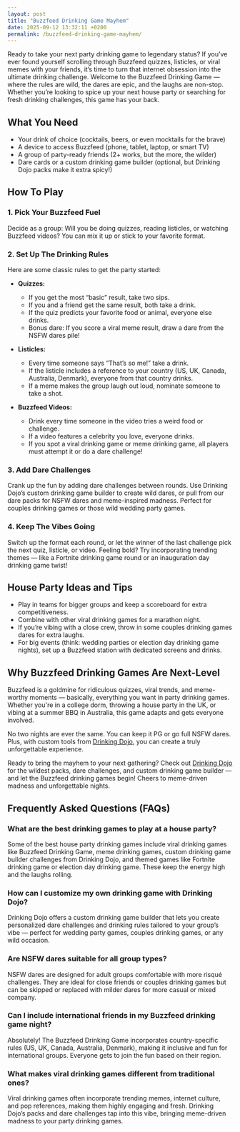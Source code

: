 ```yaml
---
layout: post
title: "Buzzfeed Drinking Game Mayhem"
date: 2025-09-12 13:32:11 +0200
permalink: /buzzfeed-drinking-game-mayhem/
---
```

Ready to take your next party drinking game to legendary status? If you’ve ever found yourself scrolling through Buzzfeed quizzes, listicles, or viral memes with your friends, it’s time to turn that internet obsession into the ultimate drinking challenge. Welcome to the Buzzfeed Drinking Game — where the rules are wild, the dares are epic, and the laughs are non-stop. Whether you’re looking to spice up your next house party or searching for fresh drinking challenges, this game has your back.

## What You Need

- Your drink of choice (cocktails, beers, or even mocktails for the brave)  
- A device to access Buzzfeed (phone, tablet, laptop, or smart TV)  
- A group of party-ready friends (2+ works, but the more, the wilder)  
- Dare cards or a custom drinking game builder (optional, but Drinking Dojo packs make it extra spicy!)  

## How To Play

### 1. Pick Your Buzzfeed Fuel

Decide as a group: Will you be doing quizzes, reading listicles, or watching Buzzfeed videos? You can mix it up or stick to your favorite format.

### 2. Set Up The Drinking Rules

Here are some classic rules to get the party started:

- **Quizzes:**  
    - If you get the most “basic” result, take two sips.  
    - If you and a friend get the same result, both take a drink.  
    - If the quiz predicts your favorite food or animal, everyone else drinks.  
    - Bonus dare: If you score a viral meme result, draw a dare from the NSFW dares pile!  

- **Listicles:**  
    - Every time someone says “That’s so me!” take a drink.  
    - If the listicle includes a reference to your country (US, UK, Canada, Australia, Denmark), everyone from that country drinks.  
    - If a meme makes the group laugh out loud, nominate someone to take a shot.  

- **Buzzfeed Videos:**  
    - Drink every time someone in the video tries a weird food or challenge.  
    - If a video features a celebrity you love, everyone drinks.  
    - If you spot a viral drinking game or meme drinking game, all players must attempt it or do a dare challenge!  

### 3. Add Dare Challenges

Crank up the fun by adding dare challenges between rounds. Use Drinking Dojo’s custom drinking game builder to create wild dares, or pull from our dare packs for NSFW dares and meme-inspired madness. Perfect for couples drinking games or those wild wedding party games.

### 4. Keep The Vibes Going

Switch up the format each round, or let the winner of the last challenge pick the next quiz, listicle, or video. Feeling bold? Try incorporating trending themes — like a Fortnite drinking game round or an inauguration day drinking game twist!

## House Party Ideas and Tips

- Play in teams for bigger groups and keep a scoreboard for extra competitiveness.  
- Combine with other viral drinking games for a marathon night.  
- If you’re vibing with a close crew, throw in some couples drinking games dares for extra laughs.  
- For big events (think: wedding parties or election day drinking game nights), set up a Buzzfeed station with dedicated screens and drinks.  

## Why Buzzfeed Drinking Games Are Next-Level

Buzzfeed is a goldmine for ridiculous quizzes, viral trends, and meme-worthy moments — basically, everything you want in party drinking games. Whether you're in a college dorm, throwing a house party in the UK, or vibing at a summer BBQ in Australia, this game adapts and gets everyone involved.

No two nights are ever the same. You can keep it PG or go full NSFW dares. Plus, with custom tools from [Drinking Dojo](https://drinkingdojo.com), you can create a truly unforgettable experience.

Ready to bring the mayhem to your next gathering? Check out [Drinking Dojo](https://drinkingdojo.com) for the wildest packs, dare challenges, and custom drinking game builder — and let the Buzzfeed drinking games begin! Cheers to meme-driven madness and unforgettable nights.

## Frequently Asked Questions (FAQs)

### What are the best drinking games to play at a house party?

Some of the best house party drinking games include viral drinking games like Buzzfeed Drinking Game, meme drinking games, custom drinking game builder challenges from Drinking Dojo, and themed games like Fortnite drinking game or election day drinking game. These keep the energy high and the laughs rolling.

### How can I customize my own drinking game with Drinking Dojo?

Drinking Dojo offers a custom drinking game builder that lets you create personalized dare challenges and drinking rules tailored to your group’s vibe — perfect for wedding party games, couples drinking games, or any wild occasion.

### Are NSFW dares suitable for all group types?

NSFW dares are designed for adult groups comfortable with more risqué challenges. They are ideal for close friends or couples drinking games but can be skipped or replaced with milder dares for more casual or mixed company.

### Can I include international friends in my Buzzfeed drinking game night?

Absolutely! The Buzzfeed Drinking Game incorporates country-specific rules (US, UK, Canada, Australia, Denmark), making it inclusive and fun for international groups. Everyone gets to join the fun based on their region.

### What makes viral drinking games different from traditional ones?

Viral drinking games often incorporate trending memes, internet culture, and pop references, making them highly engaging and fresh. Drinking Dojo’s packs and dare challenges tap into this vibe, bringing meme-driven madness to your party drinking games.

<script type="application/ld+json">
{
  "@context": "https://schema.org",
  "@type": "BlogPosting",
  "headline": "Buzzfeed Drinking Game Mayhem",
  "description": "Turn your Buzzfeed obsession into the ultimate party drinking game with wild rules, epic dares, and meme-inspired fun. Perfect for house parties, wedding games, and viral drinking challenges across the US, UK, Canada, Australia, and Denmark.",
  "author": {
    "@type": "Person",
    "name": "Drinking Dojo",
    "description": "Welcome to the dojo of drinking games — where rules are made to be bent, dares get wild, and memes meet mayhem. Whether you're pregaming, throwing a wedding rager, or just vibing with friends, we’ve got the packs, dares, and custom tools to make it unforgettable."
  },
  "publisher": {
    "@type": "Person",
    "name": "Drinking Dojo"
  },
  "mainEntityOfPage": {
    "@type": "WebPage",
    "@id": "https://drinkingdojo.com/blog/buzzfeed-drinking-game-mayhem"
  },
  "keywords": "drinking games, party drinking games, custom drinking game builder, dare challenges, viral drinking games, meme drinking games, fortnite drinking game, inauguration day drinking game, NSFW dares, election day drinking game, wedding party games, couples drinking games, house party ideas, drinking challenges",
  "inLanguage": "en-US",
  "datePublished": "2024-06-01",
  "dateModified": "2024-06-01"
}
</script>

<script type="application/ld+json">
{
  "@context": "https://schema.org",
  "@type": "FAQPage",
  "mainEntity": [
    {
      "@type": "Question",
      "name": "What are the best drinking games to play at a house party?",
      "acceptedAnswer": {
        "@type": "Answer",
        "text": "Some of the best house party drinking games include viral drinking games like Buzzfeed Drinking Game, meme drinking games, custom drinking game builder challenges from Drinking Dojo, and themed games like Fortnite drinking game or election day drinking game. These keep the energy high and the laughs rolling."
      }
    },
    {
      "@type": "Question",
      "name": "How can I customize my own drinking game with Drinking Dojo?",
      "acceptedAnswer": {
        "@type": "Answer",
        "text": "Drinking Dojo offers a custom drinking game builder that lets you create personalized dare challenges and drinking rules tailored to your group’s vibe — perfect for wedding party games, couples drinking games, or any wild occasion."
      }
    },
    {
      "@type": "Question",
      "name": "Are NSFW dares suitable for all group types?",
      "acceptedAnswer": {
        "@type": "Answer",
        "text": "NSFW dares are designed for adult groups comfortable with more risqué challenges. They are ideal for close friends or couples drinking games but can be skipped or replaced with milder dares for more casual or mixed company."
      }
    },
    {
      "@type": "Question",
      "name": "Can I include international friends in my Buzzfeed drinking game night?",
      "acceptedAnswer": {
        "@type": "Answer",
        "text": "Absolutely! The Buzzfeed Drinking Game incorporates country-specific rules (US, UK, Canada, Australia, Denmark), making it inclusive and fun for international groups. Everyone gets to join the fun based on their region."
      }
    },
    {
      "@type": "Question",
      "name": "What makes viral drinking games different from traditional ones?",
      "acceptedAnswer": {
        "@type": "Answer",
        "text": "Viral drinking games often incorporate trending memes, internet culture, and pop references, making them highly engaging and fresh. Drinking Dojo’s packs and dare challenges tap into this vibe, bringing meme-driven madness to your party drinking games."
      }
    }
  ]
}
</script>